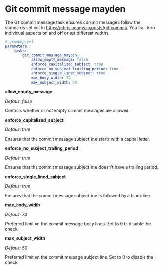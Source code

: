 # Git commit message mayden

The Git commit message task ensures commit messages follow the standards 
set out in https://chris.beams.io/posts/git-commit/. You can turn individual 
aspects on and off or set different widths.

```yaml
# grumphp.yml
parameters:
    tasks:
        git_commit_message_mayden:
            allow_empty_message: false
            enforce_capitalized_subject: true
            enforce_no_subject_trailing_period: true
            enforce_single_lined_subject: true
            max_body_width: 72
            max_subject_width: 50
```

**allow_empty_message**

*Default: false*

Controls whether or not empty commit messages are allowed.

**enforce_capitalized_subject**

*Default: true*

Ensures that the commit message subject line starts with a capital letter.

**enforce_no_subject_trailing_period**

*Default: true*

Ensures that the commit message subject line doesn't have a trailing period.

**enforce_single_lined_subject**

*Default: true*

Ensures that the commit message subject line is followed by a blank line.

**max_body_width**

*Default: 72*

Preferred limit on the commit message body lines. Set to 0 to disable the check.

**max_subject_width**

*Default: 50*

Preferred limit on the commit message subject line. Set to 0 to disable the check.
